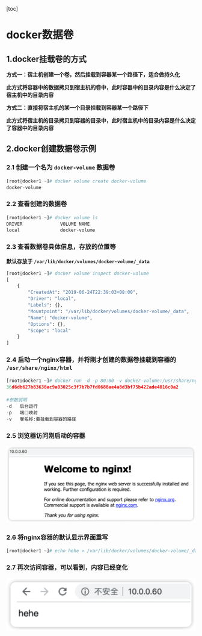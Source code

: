 [toc]



# docker数据卷

## 1.docker挂载卷的方式

**方式一：宿主机创建一个卷，然后挂载到容器某一个路径下，适合做持久化**

**此方式将容器中的数据拷贝到宿主机的卷中，此时容器中的目录内容是什么决定了宿主机中的目录内容**



**方式二：直接将宿主机的某一个目录挂载到容器某一个路径下**

**此方式将宿主机的目录拷贝到容器的目录中，此时宿主机中的目录内容是什么决定了容器中的目录内容**



## 2.docker创建数据卷示例

### 2.1 创建一个名为 `docker-volume` 数据卷

```python
[root@docker1 ~]# docker volume create docker-volume
docker-volume
```



### 2.2 查看创建的数据卷

```python
[root@docker1 ~]# docker volume ls
DRIVER              VOLUME NAME
local               docker-volume
```



### 2.3 查看数据卷具体信息，存放的位置等

**默认存放于 `/var/lib/docker/volumes/docker-volume/_data`**

```python
[root@docker1 ~]# docker volume inspect docker-volume 
[
    {
        "CreatedAt": "2019-06-24T22:39:03+08:00",
        "Driver": "local",
        "Labels": {},
        "Mountpoint": "/var/lib/docker/volumes/docker-volume/_data",
        "Name": "docker-volume",
        "Options": {},
        "Scope": "local"
    }
]
```



### 2.4 启动一个nginx容器，并将刚才创建的数据卷挂载到容器的 `/usr/share/nginx/html`

```python
[root@docker1 ~]# docker run -d -p 80:80 -v docker-volume:/usr/share/nginx/html nginx:latest 
36d6db627b83638ac9a03025c3f7b7b7fd0688ae4a8d3bf75b422ade4016c0a2

#参数说明
-d   后台运行
-p   端口映射
-v   卷名称:要挂载到容器的路径
```



### 2.5 浏览器访问刚启动的容器

![iShot_2024-08-23_11.00.12](https://raw.githubusercontent.com/pptfz/picgo-images/master/img/iShot_2024-08-23_11.00.12.png)





### 2.6  将nginx容器的默认显示界面重写

```python
[root@docker1 ~]# echo hehe > /var/lib/docker/volumes/docker-volume/_data/index.html 
```



### 2.7 再次访问容器，可以看到，内容已经变化

![iShot_2024-08-23_11.01.03](https://raw.githubusercontent.com/pptfz/picgo-images/master/img/iShot_2024-08-23_11.01.03.png)
